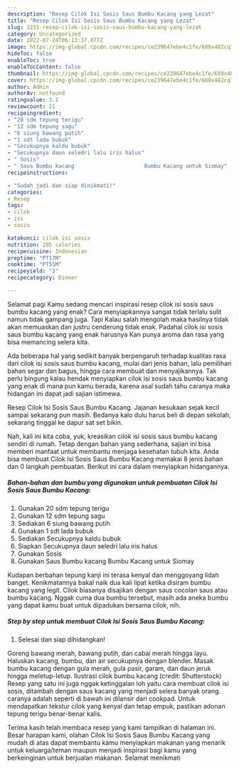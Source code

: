 ```yaml
---
description: "Resep Cilok Isi Sosis Saus Bumbu Kacang yang Lezat"
title: "Resep Cilok Isi Sosis Saus Bumbu Kacang yang Lezat"
slug: 1231-resep-cilok-isi-sosis-saus-bumbu-kacang-yang-lezat
category: Uncategorized
date: 2022-07-24T06:13:37.077Z
image: https://img-global.cpcdn.com/recipes/ce239647ebe4c1fe/680x482cq70/cilok-isi-sosis-saus-bumbu-kacang-foto-resep-utama.jpg
hideToc: false
enableToc: true
enableTocContent: false
thumbnail: https://img-global.cpcdn.com/recipes/ce239647ebe4c1fe/680x482cq70/cilok-isi-sosis-saus-bumbu-kacang-foto-resep-utama.jpg
cover: https://img-global.cpcdn.com/recipes/ce239647ebe4c1fe/680x482cq70/cilok-isi-sosis-saus-bumbu-kacang-foto-resep-utama.jpg
author: Admin
authorAv: notfound
ratingvalue: 3.1
reviewcount: 21
recipeingredient:
- "20 sdm tepung terigu"
- "12 sdm tepung sagu"
- "6 siung bawang putih"
- "1 sdt lada bubuk"
- "Secukupnya kaldu bubuk"
- "Secukupnya daun seledri lalu iris halus"
- " Sosis"
- " Saus Bumbu kacang                      Bumbu Kacang untuk Siomay"
recipeinstructions:

- "Sudah jadi dan siap dinikmati!"
categories:
- Resep
tags:
- cilok
- isi
- sosis

katakunci: cilok isi sosis 
nutrition: 295 calories
recipecuisine: Indonesian
preptime: "PT17M"
cooktime: "PT55M"
recipeyield: "3"
recipecategory: Dinner

---
```



Selamat pagi Kamu sedang mencari inspirasi resep cilok isi sosis saus bumbu kacang yang enak? Cara menyiapkannya sangat tidak terlalu sulit namun tidak gampang juga. Tapi Kalau salah mengolah maka hasilnya tidak akan memuaskan dan justru cenderung tidak enak. Padahal cilok isi sosis saus bumbu kacang yang enak harusnya Kan punya aroma dan rasa yang bisa memancing selera kita.


Ada beberapa hal yang sedikit banyak berpengaruh terhadap kualitas rasa dari cilok isi sosis saus bumbu kacang, mulai dari jenis bahan, lalu pemilihan bahan segar dan bagus, hingga cara membuat dan menyajikannya. Tak perlu bingung kalau hendak menyiapkan cilok isi sosis saus bumbu kacang yang enak di mana pun kamu berada, karena asal sudah tahu caranya maka hidangan ini dapat jadi sajian istimewa.

Resep Cilok Isi Sosis Saus Bumbu Kacang. Jajanan kesukaan sejak kecil sampai sekarang pun masih. Bedanya kalo dulu harus beli di depan sekolah, sekarang tinggal ke dapur sat set bikin.


Nah, kali ini kita coba, yuk, kreasikan cilok isi sosis saus bumbu kacang sendiri di rumah. Tetap dengan bahan yang sederhana, sajian ini bisa memberi manfaat untuk membantu menjaga kesehatan tubuh kita. Anda bisa membuat Cilok Isi Sosis Saus Bumbu Kacang memakai 8 jenis bahan dan 0 langkah pembuatan. Berikut ini cara dalam menyiapkan hidangannya.

<!--inarticleads1-->

##### Bahan-bahan dan bumbu yang digunakan untuk pembuatan Cilok Isi Sosis Saus Bumbu Kacang:

1. Gunakan 20 sdm tepung terigu
1. Gunakan 12 sdm tepung sagu
1. Sediakan 6 siung bawang putih
1. Gunakan 1 sdt lada bubuk
1. Sediakan Secukupnya kaldu bubuk
1. Siapkan Secukupnya daun seledri lalu iris halus
1. Gunakan  Sosis
1. Gunakan  Saus Bumbu kacang                      Bumbu Kacang untuk Siomay


Kudapan berbahan tepung kanji ini terasa kenyal dan menggoyang lidah banget. Kenikmatannya bakal naik dua kali lipat ketika disiram bumbu kacang yang legit. Cilok biasanya disajikan dengan saus cocolan saus atau bumbu kacang. Nggak cuma dua bumbu tersebut, masih ada aneka bumbu yang dapat kamu buat untuk dipadukan bersama cilok, nih. 

<!--inarticleads2-->

##### Step by step untuk membuat Cilok Isi Sosis Saus Bumbu Kacang:


1. Selesai dan siap dihidangkan!

Goreng bawang merah, bawang putih, dan cabai merah hingga layu. Haluskan kacang, bumbu, dan air secukupnya dengan blender. Masak bumbu kacang dengan gula merah, gula pasir, garam, dan daun jeruk hingga meletup-letup. Ilustrasi cilok bumbu kacang (credit: Shutterstock) Resep yang satu ini juga nggak ketinggalan loh yaitu cara membuat cilok isi sosis, ditambah dengan saus kacang yang menjadi selera banyak orang. caranya adalah seperti di bawah ini dilansir dari cookpad. Untuk mendapatkan tekstur cilok yang kenyal dan tetap empuk, pastikan adonan tepung terigu benar-benar kalis. 

Terima kasih telah membaca resep yang kami tampilkan di halaman ini. Besar harapan kami, olahan Cilok Isi Sosis Saus Bumbu Kacang yang mudah di atas dapat membantu kamu menyiapkan makanan yang menarik untuk keluarga/teman maupun menjadi inspirasi bagi kamu yang berkeinginan untuk berjualan makanan. Selamat menikmati
